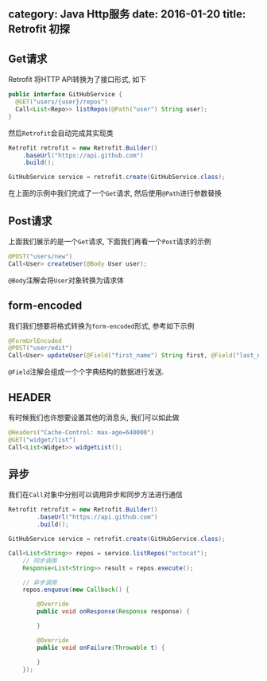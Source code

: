 category: Java Http服务
date: 2016-01-20
title: Retrofit 初探
---
## Get请求
Retrofit 将HTTP API转换为了接口形式, 如下
```java
public interface GitHubService {
  @GET("users/{user}/repos")
  Call<List<Repo>> listRepos(@Path("user") String user);
}
```
然后`Retrofit`会自动完成其实现类
```java
Retrofit retrofit = new Retrofit.Builder()
    .baseUrl("https://api.github.com")
    .build();

GitHubService service = retrofit.create(GitHubService.class);
```
在上面的示例中我们完成了一个`Get`请求, 然后使用`@Path`进行参数替换

## Post请求
上面我们展示的是一个`Get`请求, 下面我们再看一个`Post`请求的示例
```java
@POST("users/new")
Call<User> createUser(@Body User user);
```
`@Body`注解会将`User`对象转换为请求体

## form-encoded
我们我们想要将格式转换为`form-encoded`形式, 参考如下示例
```java
@FormUrlEncoded
@POST("user/edit")
Call<User> updateUser(@Field("first_name") String first, @Field("last_name") String last);
```
`@Field`注解会组成一个个字典结构的数据进行发送.

## HEADER
有时候我们也许想要设置其他的消息头, 我们可以如此做
```java
@Headers("Cache-Control: max-age=640000")
@GET("widget/list")
Call<List<Widget>> widgetList();
```

## 异步
我们在`Call`对象中分别可以调用异步和同步方法进行通信
```java
Retrofit retrofit = new Retrofit.Builder()
		.baseUrl("https://api.github.com")
		.build();

GitHubService service = retrofit.create(GitHubService.class);

Call<List<String>> repos = service.listRepos("octocat");
	// 同步调用
	Response<List<String>> result = repos.execute();

	// 异步调用
	repos.enqueue(new Callback() {

		@Override
		public void onResponse(Response response) {

		}

		@Override
		public void onFailure(Throwable t) {

		}
	});
```